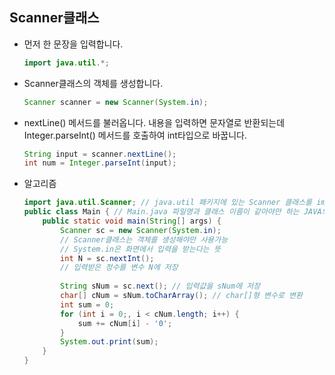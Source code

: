 ## Scanner클래스

* 먼저 한 문장을 입력합니다.

  ```java
  import java.util.*;
  ```

* Scanner클래스의 객체를 생성합니다.

  ```java
  Scanner scanner = new Scanner(System.in);
  ```

* nextLine() 메서드를 불러옵니다. 내용을 입력하면 문자열로 반환되는데 Integer.parseInt() 메서드를 호출하여 int타입으로 바꿉니다.

  ```java
  String input = scanner.nextLine();
  int num = Integer.parseInt(input);
  ```

  

* 알고리즘

  ```java
  import java.util.Scanner; // java.util 패키지에 있는 Scanner 클래스를 import함
  public class Main { // Main.java 파일명과 클래스 이름이 같아야만 하는 JAVA의 규칙
      public static void main(String[] args) {
          Scanner sc = new Scanner(System.in); 
          // Scanner클래스는 객체를 생성해야만 사용가능
          // System.in은 화면에서 입력을 받는다는 뜻
          int N = sc.nextInt();
          // 입력받은 정수를 변수 N에 저장
          
          String sNum = sc.next(); // 입력값을 sNum에 저장
          char[] cNum = sNum.toCharArray(); // char[]형 변수로 변환
          int sum = 0;
          for (int i = 0;, i < cNum.length; i++) {
              sum += cNum[i] - '0';
          }
          System.out.print(sum);
      }
  }
  ```

  
